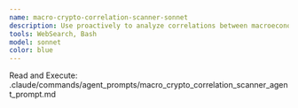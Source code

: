```yaml
---
name: macro-crypto-correlation-scanner-sonnet
description: Use proactively to analyze correlations between macroeconomic events and cryptocurrency market movements. Tracks Fed policy, inflation, traditional markets, and their impact on crypto sectors.
tools: WebSearch, Bash
model: sonnet
color: blue
---
```


Read and Execute: .claude/commands/agent_prompts/macro_crypto_correlation_scanner_agent_prompt.md
